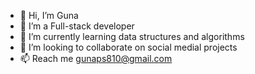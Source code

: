 - 👋 Hi, I’m Guna
- 👀 I’m a Full-stack developer
- 🌱 I’m currently learning data structures and algorithms
- 💞️ I’m looking to collaborate on social medial projects
- 📫 Reach me gunaps810@gmail.com

<!---
guna81/guna81 is a ✨ special ✨ repository because its `README.md` (this file) appears on your GitHub profile.
You can click the Preview link to take a look at your changes.
--->
